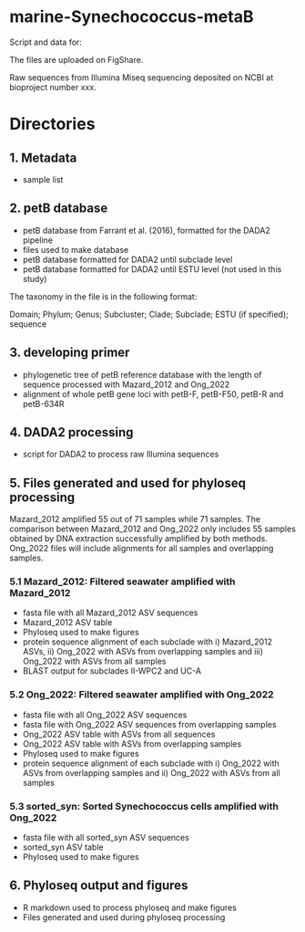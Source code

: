 # marine-Synechococcus-metaB

Script and data for:

The files are uploaded on FigShare.

Raw sequences from Illumina Miseq sequencing deposited on NCBI at bioproject number xxx.

# Directories

## 1. Metadata
- sample list

## 2. petB database
- petB database from Farrant et al. (2016), formatted for the DADA2 pipeline
- files used to make database
- petB database formatted for DADA2 until subclade level
- petB database formatted for DADA2 until ESTU level (not used in this study)

The taxonomy in the file is in the following format:

Domain; Phylum; Genus; Subcluster; Clade; Subclade; ESTU (if specified); sequence

## 3. developing primer
- phylogenetic tree of petB reference database with the length of sequence processed with Mazard_2012 and Ong_2022
- alignment of whole petB gene loci with petB-F, petB-F50, petB-R and petB-634R

## 4. DADA2 processing
- script for DADA2 to process raw Illumina sequences

## 5. Files generated and used for phyloseq processing
Mazard_2012 amplified 55 out of 71 samples while 71 samples. The comparison between Mazard_2012 and Ong_2022 only includes 55 samples obtained by DNA extraction successfully amplified by both methods. Ong_2022 files will include alignments for all samples and overlapping samples. 

### 5.1 Mazard_2012: Filtered seawater amplified with Mazard_2012
- fasta file with all Mazard_2012 ASV sequences
- Mazard_2012 ASV table
- Phyloseq used to make figures
- protein sequence alignment of each subclade with i) Mazard_2012 ASVs, ii) Ong_2022 with ASVs from overlapping samples and iii) Ong_2022 with ASVs from all samples
- BLAST output for subclades II-WPC2 and UC-A

### 5.2 Ong_2022: Filtered seawater amplified with Ong_2022
- fasta file with all Ong_2022 ASV sequences
- fasta file with Ong_2022 ASV sequences from overlapping samples
- Ong_2022 ASV table with ASVs from all sequences
- Ong_2022 ASV table with ASVs from overlapping samples
- Phyloseq used to make figures
- protein sequence alignment of each subclade with i) Ong_2022 with ASVs from overlapping samples and ii) Ong_2022 with ASVs from all samples

### 5.3 sorted_syn: Sorted Synechococcus cells amplified with Ong_2022
- fasta file with all sorted_syn ASV sequences
- sorted_syn ASV table
- Phyloseq used to make figures

## 6. Phyloseq output and figures
- R markdown used to process phyloseq and make figures
- Files generated and used during phyloseq processing
